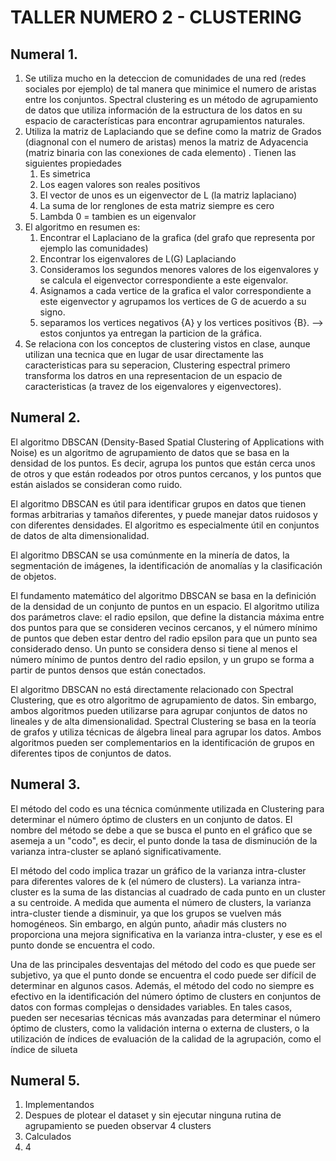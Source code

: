 # TALLER NUMERO 2 - CLUSTERING
## Numeral 1.
1. Se utiliza mucho en la deteccion de comunidades de una red  (redes sociales por ejemplo) de tal manera que minimice el numero de aristas entre los conjuntos.  Spectral clustering es un método de agrupamiento de datos que utiliza información de la estructura de los datos en su espacio de características para encontrar agrupamientos naturales.
2. Utiliza la matriz de Laplaciando que se define como la matriz de Grados (diagnonal con el numero de aristas) menos la matriz de Adyacencia (matriz binaria con las conexiones de cada elemento) .  Tienen las siguientes propiedades
   1. Es simetrica 
   2. Los eagen valores son reales positivos
   3. El vector de unos es un eigenvector de L (la matriz laplaciano)
   4.   La suma de lor renglones de esta matriz siempre es cero
   5. Lambda 0 = tambien es un eigenvalor
3. El algoritmo en resumen es:
   1.  Encontrar el Laplaciano de la grafica (del grafo que representa por ejemplo las comunidades)
   2.  Encontrar los eigenvalores de L(G) Laplaciando
   3.  Consideramos los segundos menores valores de los eigenvalores y se calcula el eigenvector correspondiente a este eigenvalor.
   4.  Asignamos a cada vertice de la grafica el valor correspondiente a este eigenvector y agrupamos los vertices de G de acuerdo a su signo.
   5.  separamos los vertices negativos {A} y los vertices positivos {B}.  --> estos conjuntos ya entregan la particion de la gráfica.
4. Se relaciona con los conceptos de clustering vistos en clase, aunque utilizan una tecnica que en lugar de usar directamente las caracteristicas para su seperacion, Clustering espectral primero transforma los datros en una representacion de un espacio de caracteristicas (a travez de los eigenvalores y eigenvectores).

## Numeral 2.

El algoritmo DBSCAN (Density-Based Spatial Clustering of Applications with Noise) es un algoritmo de agrupamiento de datos que se basa en la densidad de los puntos. Es decir, agrupa los puntos que están cerca unos de otros y que están rodeados por otros puntos cercanos, y los puntos que están aislados se consideran como ruido.

El algoritmo DBSCAN es útil para identificar grupos en datos que tienen formas arbitrarias y tamaños diferentes, y puede manejar datos ruidosos y con diferentes densidades. El algoritmo es especialmente útil en conjuntos de datos de alta dimensionalidad.

El algoritmo DBSCAN se usa comúnmente en la minería de datos, la segmentación de imágenes, la identificación de anomalías y la clasificación de objetos.

El fundamento matemático del algoritmo DBSCAN se basa en la definición de la densidad de un conjunto de puntos en un espacio. El algoritmo utiliza dos parámetros clave: el radio epsilon, que define la distancia máxima entre dos puntos para que se consideren vecinos cercanos, y el número mínimo de puntos que deben estar dentro del radio epsilon para que un punto sea considerado denso. Un punto se considera denso si tiene al menos el número mínimo de puntos dentro del radio epsilon, y un grupo se forma a partir de puntos densos que están conectados.

El algoritmo DBSCAN no está directamente relacionado con Spectral Clustering, que es otro algoritmo de agrupamiento de datos. Sin embargo, ambos algoritmos pueden utilizarse para agrupar conjuntos de datos no lineales y de alta dimensionalidad. Spectral Clustering se basa en la teoría de grafos y utiliza técnicas de álgebra lineal para agrupar los datos. Ambos algoritmos pueden ser complementarios en la identificación de grupos en diferentes tipos de conjuntos de datos.

## Numeral 3.
El método del codo es una técnica comúnmente utilizada en Clustering para determinar el número óptimo de clusters en un conjunto de datos. El nombre del método se debe a que se busca el punto en el gráfico que se asemeja a un "codo", es decir, el punto donde la tasa de disminución de la varianza intra-cluster se aplanó significativamente.

El método del codo implica trazar un gráfico de la varianza intra-cluster para diferentes valores de k (el número de clusters). La varianza intra-cluster es la suma de las distancias al cuadrado de cada punto en un cluster a su centroide. A medida que aumenta el número de clusters, la varianza intra-cluster tiende a disminuir, ya que los grupos se vuelven más homogéneos. Sin embargo, en algún punto, añadir más clusters no proporciona una mejora significativa en la varianza intra-cluster, y ese es el punto donde se encuentra el codo.

Una de las principales desventajas del método del codo es que puede ser subjetivo, ya que el punto donde se encuentra el codo puede ser difícil de determinar en algunos casos. Además, el método del codo no siempre es efectivo en la identificación del número óptimo de clusters en conjuntos de datos con formas complejas o densidades variables. En tales casos, pueden ser necesarias técnicas más avanzadas para determinar el número óptimo de clusters, como la validación interna o externa de clusters, o la utilización de índices de evaluación de la calidad de la agrupación, como el índice de silueta

## Numeral 5.
1. Implementandos
2. Despues de plotear el dataset y sin ejecutar ninguna rutina de agrupamiento se pueden observar 4 clusters
3. Calculados
4. 4